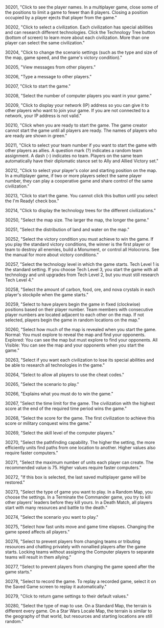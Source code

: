 ﻿30201, "Click to see the player names. In a multiplayer game, close some of the positions to limit a game to fewer than 8 players. Closing a position occupied by a player ejects that player from the game."

30202, "Click to select a civilization. Each civilization has special abilities and can research different technologies. Click the Technology Tree button (bottom of screen) to learn more about each civilization. More than one player can select the same civilization."

30204, "Click to change the scenario settings (such as the type and size of the map, game speed, and the game's victory condition)."

30205, "View messages from other players."

30206, "Type a message to other players."

30207, "Click to start the game."

30208, "Select the number of computer players you want in your game."

30209, "Click to display your network (IP) address so you can give it to other players who want to join your game. If you are not connected to a network, your IP address is not valid."

30210, "Click when you are ready to start the game. The game creator cannot start the game until all players are ready. The names of players who are ready are shown in green."

30211, "Click to select your team number if you want to start the game with other players as allies. A question mark (?) indicates a random team assignment. A dash (-) indicates no team. Players on the same team automatically have their diplomatic stance set to Ally and Allied Victory set."

30212, "Click to select your player's color and starting position on the map. In a multiplayer game, if two or more players select the same player number, they can play a cooperative game and share control of the same civilization."

30213, "Click to start the game. You cannot click this button until you select the I'm Ready! check box."

30214, "Click to display the technology trees for the different civilizations."

30250, "Select the map size. The larger the map, the longer the game."

30251, "Select the distribution of land and water on the map."

30252, "Select the victory condition you must achieve to win the game. If you play the standard victory conditions, the winner is the first player or team to destroy all enemies, build a Monument, or control all Holocrons. See the manual for more about victory conditions."

30257, "Select the technology level in which the game starts. Tech Level 1 is the standard setting. If you choose Tech Level 3, you start the game with all technology and unit upgrades from Tech Level 2, but you must still research Tech Level 4."

30258, "Select the amount of carbon, food, ore, and nova crystals in each player's stockpile when the game starts."

30259, "Select to have players begin the game in fixed (clockwise) positions based on their player number. Team members with consecutive player numbers are located adjacent to each other on the map. If not selected, players begin the game in random locations on the map."

30260, "Select how much of the map is revealed when you start the game. Normal: You must explore to reveal the map and find your opponents. Explored: You can see the map but must explore to find your opponents. All Visible: You can see the map and your opponents when you start the game."

30263, "Select if you want each civilization to lose its special abilities and be able to research all technologies in the game."

30264, "Select to allow all players to use the cheat codes."

30265, "Select the scenario to play."

30266, "Explains what you must do to win the game."

30267, "Select the time limit for the game. The civilization with the highest score at the end of the required time period wins the game."

30268, "Select the score for the game. The first civilization to achieve this score or military conquest wins the game."

30269, "Select the skill level of the computer players."

30270, "Select the pathfinding capability. The higher the setting, the more efficiently units find paths from one location to another. Higher values also require faster computers."

30271, "Select the maximum number of units each player can create. The recommended value is 75. Higher values require faster computers."

30272, "If this box is selected, the last saved multiplayer game will be restored."

30273, "Select the type of game you want to play. In a Random Map, you choose the settings. In a Terminate the Commander game, you try to kill other players' leaders before they kill yours. In a Death Match, all players start with many resources and battle to the death."

30274, "Select the scenario you want to play."

30275, "Select how fast units move and game time elapses. Changing the game speed affects all players."

30276, "Select to prevent players from changing teams or tributing resources and chatting privately with nonallied players after the game starts. Locking teams without assigning the Computer players to separate teams will result in them allying."

30277, "Select to prevent players from changing the game speed after the game starts."

30278, "Select to record the game. To replay a recorded game, select it on the Saved Game screen to replay it automatically."

30279, "Click to return game settings to their default values."

30280, "Select the type of map to use.  On a Standard Map, the terrain is different every game.  On a Star Wars Locale Map, the terrain is similar to the geography of that world, but resources and starting locations are still random."

